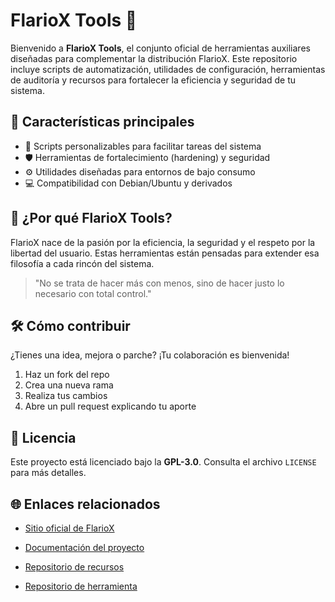 # FlarioX Tools 🧰

Bienvenido a **FlarioX Tools**, el conjunto oficial de herramientas auxiliares diseñadas para complementar la distribución FlarioX. Este repositorio incluye scripts de automatización, utilidades de configuración, herramientas de auditoría y recursos para fortalecer la eficiencia y seguridad de tu sistema.

## 🚀 Características principales

- 🔧 Scripts personalizables para facilitar tareas del sistema
- 🛡️ Herramientas de fortalecimiento (hardening) y seguridad
- ⚙️ Utilidades diseñadas para entornos de bajo consumo
- 💻 Compatibilidad con Debian/Ubuntu y derivados

## 🧠 ¿Por qué FlarioX Tools?

FlarioX nace de la pasión por la eficiencia, la seguridad y el respeto por la libertad del usuario. Estas herramientas están pensadas para extender esa filosofía a cada rincón del sistema.

> "No se trata de hacer más con menos, sino de hacer justo lo necesario con total control."

## 🛠️ Cómo contribuir

¿Tienes una idea, mejora o parche? ¡Tu colaboración es bienvenida!

1. Haz un fork del repo
2. Crea una nueva rama
3. Realiza tus cambios
4. Abre un pull request explicando tu aporte

## 📜 Licencia

Este proyecto está licenciado bajo la **GPL-3.0**. Consulta el archivo `LICENSE` para más detalles.

## 🌐 Enlaces relacionados

- [Sitio oficial de FlarioX](https://www.flariox.com)
- [Documentación del proyecto](https://github.com/flariox-project-docs)
- [Repositorio de recursos](https://github.com/flariox-resources)

- [Repositorio de herramienta](https://github.com/flariox-tools)
